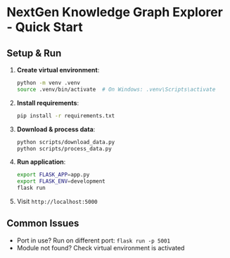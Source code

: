 # NextGen Knowledge Graph Explorer - Quick Start

## Setup & Run

1. **Create virtual environment**:
   ```bash
   python -m venv .venv
   source .venv/bin/activate  # On Windows: .venv\Scripts\activate
   ```

2. **Install requirements**:
   ```bash
   pip install -r requirements.txt
   ```

3. **Download & process data**:
   ```bash
   python scripts/download_data.py
   python scripts/process_data.py
   ```

4. **Run application**:
   ```bash
   export FLASK_APP=app.py
   export FLASK_ENV=development
   flask run
   ```

5. Visit `http://localhost:5000`

## Common Issues

- Port in use? Run on different port: `flask run -p 5001`
- Module not found? Check virtual environment is activated
